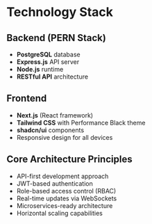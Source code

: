 # Technology Stack

## Backend (PERN Stack)

- **PostgreSQL** database
- **Express.js** API server
- **Node.js** runtime
- **RESTful API** architecture

## Frontend

- **Next.js** (React framework)
- **Tailwind CSS** with Performance Black theme
- **shadcn/ui** components
- Responsive design for all devices

## Core Architecture Principles

- API-first development approach
- JWT-based authentication
- Role-based access control (RBAC)
- Real-time updates via WebSockets
- Microservices-ready architecture
- Horizontal scaling capabilities
